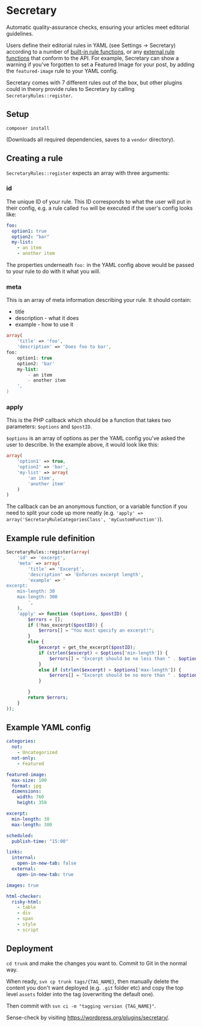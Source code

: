 # Secretary

Automatic quality-assurance checks, ensuring your articles meet editorial guidelines.

Users define their editorial rules in YAML (see Settings -> Secretary) according to a number of [built-in rule functions](https://github.com/ChrisBAshton/secretary/tree/master/rules), or any [external rule functions](https://github.com/ChrisBAshton/secretary-rule-gallery-at-top) that conform to the API. For example, Secretary can show a warning if you've forgotten to set a Featured Image for your post, by adding the `featured-image` rule to your YAML config.

Secretary comes with 7 different rules out of the box, but other plugins could in theory provide rules to Secretary by calling `SecretaryRules::register`.

## Setup

`composer install`

(Downloads all required dependencies, saves to a `vendor` directory).

## Creating a rule

`SecretaryRules::register` expects an array with three arguments:

### id

The unique ID of your rule. This ID corresponds to what the user will put in their config, e.g. a rule called `foo` will be executed if the user's config looks like:

```yaml
foo:
  option1: true
  option2: "bar"
  my-list:
    - an item
    - another item
```

The properties underneath `foo:` in the YAML config above would be passed to your rule to do with it what you will.

### meta

This is an array of meta information describing your rule. It should contain:

- title
- description - what it does
- example - how to use it

```php
array(
    'title' => 'foo',
    'description' => 'Does foo to bar',
foo:
    option1: true
    option2: 'bar'
    my-list:
        - an item
        - another item
    ',
)
```

### apply

This is the PHP callback which should be a function that takes two parameters: `$options` and `$postID`.

`$options` is an array of options as per the YAML config you've asked the user to describe. In the example above, it would look like this:

```php
array(
    'option1' => true,
    'option2' => 'bar',
    'my-list' => array(
        'an item',
        'another item'
    )
)
```

The callback can be an anonymous function, or a variable function if you need to split your code up more neatly (e.g. `'apply' => array('SecretaryRuleCategoriesClass', 'myCustomFunction')`).

## Example rule definition

```php
SecretaryRules::register(array(
    'id' => 'excerpt',
    'meta' => array(
        'title' => 'Excerpt',
        'description' => 'Enforces excerpt length',
        'example' => '
excerpt:
    min-length: 30
    max-length: 300
        ',
    ),
    'apply' => function ($options, $postID) {
        $errors = [];
        if (!has_excerpt($postID)) {
            $errors[] = "You must specify an excerpt!";
        }
        else {
            $excerpt = get_the_excerpt($postID);
            if (strlen($excerpt) < $options['min-length']) {
                $errors[] = "Excerpt should be no less than " . $options['min-length']. " characters in length. " . strlen($excerpt) . " characters detected.";
            }
            else if (strlen($excerpt) > $options['max-length']) {
                $errors[] = "Excerpt should be no more than " . $options['max-length']. " characters in length. " . strlen($excerpt) . " characters detected.";
            }

        }
        return $errors;
    }
));
```

## Example YAML config

```yaml
categories:
  not:
    - Uncategorized
  not-only:
    - Featured

featured-image:
  max-size: 100
  format: jpg
  dimensions:
    width: 760
    height: 350

excerpt:
  min-length: 30
  max-length: 300

scheduled:
  publish-time: "15:00"

links:
  internal:
    open-in-new-tab: false
  external:
    open-in-new-tab: true

images: true

html-checker:
  risky-html:
    - table
    - div
    - span
    - style
    - script
```

## Deployment

`cd trunk` and make the changes you want to. Commit to Git in the normal way.

When ready, `svn cp trunk tags/{TAG_NAME}`, then manually delete the content you don't want deployed (e.g. `.git` folder etc) and copy the top level `assets` folder into the tag (overwriting the default one).

Then commit with `svn ci -m "tagging version {TAG_NAME}"`.

Sense-check by visiting https://wordpress.org/plugins/secretary/.
